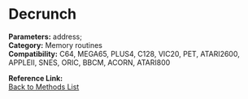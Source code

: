 # Decrunch

**Parameters:** address;  
**Category:** Memory routines  
**Compatibility:** C64, MEGA65, PLUS4, C128, VIC20, PET, ATARI2600, APPLEII, SNES, ORIC, BBCM, ACORN, ATARI800  

**Reference Link:**  
[Back to Methods List](../../SUMMARY.md)
